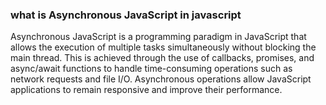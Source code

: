 ### what is Asynchronous JavaScript in javascript
Asynchronous JavaScript is a programming paradigm in JavaScript that allows the execution of multiple tasks simultaneously without blocking the main thread. This is achieved through the use of callbacks, promises, and async/await functions to handle time-consuming operations such as network requests and file I/O. Asynchronous operations allow JavaScript applications to remain responsive and improve their performance.
